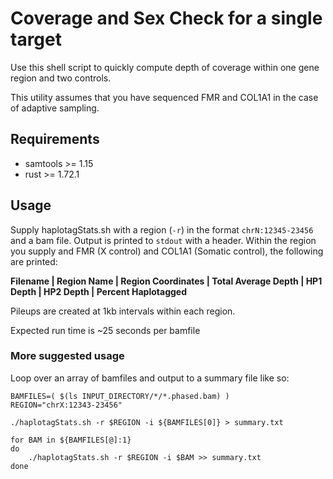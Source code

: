 # Coverage and Sex Check for a single target

Use this shell script to quickly compute depth of coverage within one gene region and two controls.

This utility assumes that you have sequenced FMR and COL1A1 in the case of adaptive sampling. 

## Requirements

- samtools >= 1.15
- rust >= 1.72.1

## Usage

Supply haplotagStats.sh with a region (`-r`) in the format `chrN:12345-23456` and a bam file.
Output is printed to `stdout` with a header.
Within the region you supply and FMR (X control) and COL1A1 (Somatic control), the following are printed:

**Filename | Region Name | Region Coordinates | Total Average Depth | HP1 Depth | HP2 Depth | Percent Haplotagged**

Pileups are created at 1kb intervals within each region.

Expected run time is ~25 seconds per bamfile

### More suggested usage

Loop over an array of bamfiles and output to a summary file like so:

```{bash}
BAMFILES=( $(ls INPUT_DIRECTORY/*/*.phased.bam) )
REGION="chrX:12343-23456"

./haplotagStats.sh -r $REGION -i ${BAMFILES[0]} > summary.txt

for BAM in ${BAMFILES[@]:1}
do
    ./haplotagStats.sh -r $REGION -i $BAM >> summary.txt
done
```